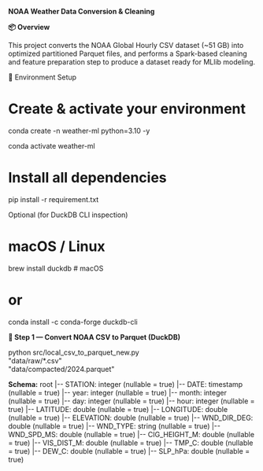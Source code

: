 **NOAA Weather Data Conversion & Cleaning**

**📦 Overview**

This project converts the NOAA Global Hourly CSV dataset (~51 GB) into optimized partitioned Parquet files, and performs a Spark-based cleaning and feature preparation step to produce a dataset ready for MLlib modeling.

🧰 Environment Setup

# Create & activate your environment
conda create -n weather-ml python=3.10 -y

conda activate weather-ml

# Install all dependencies
pip install -r requirement.txt

Optional (for DuckDB CLI inspection)
# macOS / Linux
brew install duckdb       # macOS
# or
conda install -c conda-forge duckdb-cli

**🚀 Step 1 — Convert NOAA CSV to Parquet (DuckDB)**

python src/local_csv_to_parquet_new.py \
  "data/raw/*.csv" \
  "data/compacted/2024.parquet"


**Schema:**
root
 |-- STATION: integer (nullable = true)
 |-- DATE: timestamp (nullable = true)
 |-- year: integer (nullable = true)
 |-- month: integer (nullable = true)
 |-- day: integer (nullable = true)
 |-- hour: integer (nullable = true)
 |-- LATITUDE: double (nullable = true)
 |-- LONGITUDE: double (nullable = true)
 |-- ELEVATION: double (nullable = true)
 |-- WND_DIR_DEG: double (nullable = true)
 |-- WND_TYPE: string (nullable = true)
 |-- WND_SPD_MS: double (nullable = true)
 |-- CIG_HEIGHT_M: double (nullable = true)
 |-- VIS_DIST_M: double (nullable = true)
 |-- TMP_C: double (nullable = true)
 |-- DEW_C: double (nullable = true)
 |-- SLP_hPa: double (nullable = true)
